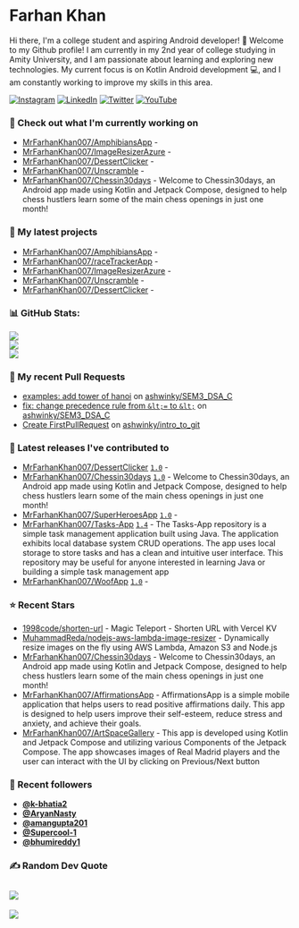 # Farhan Khan

Hi there, I'm a college student and aspiring Android developer! 👋
Welcome to my Github profile! I am currently in my 2nd year of college studying in Amity University,
  and I am passionate about learning and exploring new technologies. My current focus is on Kotlin Android development 💻, and I am constantly working to improve my skills in this area.

[![Instagram](https://img.shields.io/badge/Instagram-%23E4405F.svg?logo=Instagram&logoColor=white)](https://instagram.com/https://www.instagram.com/mr.farhankhan._/) [![LinkedIn](https://img.shields.io/badge/LinkedIn-%230077B5.svg?logo=linkedin&logoColor=white)](https://linkedin.com/in/https://www.linkedin.com/in/farhan-khan-415963224//) 
[![Twitter](https://img.shields.io/badge/Twitter-%231DA1F2.svg?logo=Twitter&logoColor=white)](https://twitter.com/Toxiclucien) 
[![YouTube](https://img.shields.io/badge/YouTube-%23FF0000.svg?logo=YouTube&logoColor=white)](https://youtube.com/@@toxiclucien) 

### 👷 Check out what I'm currently working on

- [MrFarhanKhan007/AmphibiansApp](https://github.com/MrFarhanKhan007/AmphibiansApp) - 
- [MrFarhanKhan007/ImageResizerAzure](https://github.com/MrFarhanKhan007/ImageResizerAzure) - 
- [MrFarhanKhan007/DessertClicker](https://github.com/MrFarhanKhan007/DessertClicker) - 
- [MrFarhanKhan007/Unscramble](https://github.com/MrFarhanKhan007/Unscramble) - 
- [MrFarhanKhan007/Chessin30days](https://github.com/MrFarhanKhan007/Chessin30days) - Welcome to Chessin30days, an Android app made using Kotlin and Jetpack Compose, designed to help chess hustlers learn some of the main chess openings in just one month!

### 🌱 My latest projects

- [MrFarhanKhan007/AmphibiansApp](https://github.com/MrFarhanKhan007/AmphibiansApp) - 
- [MrFarhanKhan007/raceTrackerApp](https://github.com/MrFarhanKhan007/raceTrackerApp) - 
- [MrFarhanKhan007/ImageResizerAzure](https://github.com/MrFarhanKhan007/ImageResizerAzure) - 
- [MrFarhanKhan007/Unscramble](https://github.com/MrFarhanKhan007/Unscramble) - 
- [MrFarhanKhan007/DessertClicker](https://github.com/MrFarhanKhan007/DessertClicker) - 

### 📊 GitHub Stats:
![](https://github-readme-stats.vercel.app/api?username=MrFarhanKhan007&theme=radical&hide_border=false&include_all_commits=true&count_private=false)<br/>
![](https://github-readme-streak-stats.herokuapp.com/?user=MrFarhanKhan007&theme=radical&hide_border=false)<br/>
![](https://github-readme-stats.vercel.app/api/top-langs/?username=MrFarhanKhan007&theme=radical&hide_border=false&include_all_commits=true&count_private=false&layout=compact)
            
### 🔨 My recent Pull Requests

- [examples: add tower of hanoi](https://github.com/ashwinky/SEM3_DSA_C/pull/2) on [ashwinky/SEM3_DSA_C](https://github.com/ashwinky/SEM3_DSA_C)
- [fix: change precedence rule from `&lt;=` to `&lt;`](https://github.com/ashwinky/SEM3_DSA_C/pull/1) on [ashwinky/SEM3_DSA_C](https://github.com/ashwinky/SEM3_DSA_C)
- [Create FirstPullRequest](https://github.com/ashwinky/intro_to_git/pull/2) on [ashwinky/intro_to_git](https://github.com/ashwinky/intro_to_git)

### 🔭 Latest releases I've contributed to

- [MrFarhanKhan007/DessertClicker](https://github.com/MrFarhanKhan007/DessertClicker) [`1.0`](https://github.com/MrFarhanKhan007/DessertClicker/releases/tag/1.0) - 
- [MrFarhanKhan007/Chessin30days](https://github.com/MrFarhanKhan007/Chessin30days) [`1.0`](https://github.com/MrFarhanKhan007/Chessin30days/releases/tag/1.0) - Welcome to Chessin30days, an Android app made using Kotlin and Jetpack Compose, designed to help chess hustlers learn some of the main chess openings in just one month!
- [MrFarhanKhan007/SuperHeroesApp](https://github.com/MrFarhanKhan007/SuperHeroesApp) [`1.0`](https://github.com/MrFarhanKhan007/SuperHeroesApp/releases/tag/1.0) - 
- [MrFarhanKhan007/Tasks-App](https://github.com/MrFarhanKhan007/Tasks-App) [`1.4`](https://github.com/MrFarhanKhan007/Tasks-App/releases/tag/1.4) - The Tasks-App repository is a simple task management application built using Java. The application exhibits local database system CRUD operations. The app uses local storage to store tasks and has a clean and intuitive user interface. This repository may be useful for anyone interested in learning Java or building a simple task management app
- [MrFarhanKhan007/WoofApp](https://github.com/MrFarhanKhan007/WoofApp) [`1.0`](https://github.com/MrFarhanKhan007/WoofApp/releases/tag/1.0) - 

### ⭐ Recent Stars

- [1998code/shorten-url](https://github.com/1998code/shorten-url) - Magic Teleport - Shorten URL with Vercel KV
- [MuhammadReda/nodejs-aws-lambda-image-resizer](https://github.com/MuhammadReda/nodejs-aws-lambda-image-resizer) - Dynamically resize images on the fly using AWS Lambda, Amazon S3 and Node.js
- [MrFarhanKhan007/Chessin30days](https://github.com/MrFarhanKhan007/Chessin30days) - Welcome to Chessin30days, an Android app made using Kotlin and Jetpack Compose, designed to help chess hustlers learn some of the main chess openings in just one month!
- [MrFarhanKhan007/AffirmationsApp](https://github.com/MrFarhanKhan007/AffirmationsApp) - AffirmationsApp is a simple mobile application that helps users to read positive affirmations daily. This app is designed to help users improve their self-esteem, reduce stress and anxiety, and achieve their goals.
- [MrFarhanKhan007/ArtSpaceGallery](https://github.com/MrFarhanKhan007/ArtSpaceGallery) - This app is developed using Kotlin and Jetpack Compose and utilizing various Components of the Jetpack Compose. The app showcases images of Real Madrid players and the user can interact with the UI by clicking on Previous/Next button

### 💖 Recent followers

- [**@k-bhatia2**](https://github.com/k-bhatia2)
- [**@AryanNasty**](https://github.com/AryanNasty)
- [**@amangupta201**](https://github.com/amangupta201)
- [**@Supercool-1**](https://github.com/Supercool-1)
- [**@bhumireddy1**](https://github.com/bhumireddy1)
    
### ✍️ Random Dev Quote
![](https://quotes-github-readme.vercel.app/api?type=horizontal&theme=radical)
 ---
[![](https://visitcount.itsvg.in/api?id=bhumireddy1&icon=2&color=0)](https://visitcount.itsvg.in)


